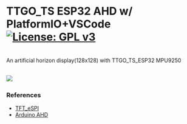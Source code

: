 # TTGO_TS ESP32 AHD w/ PlatformIO+VSCode[![License: GPL v3](https://img.shields.io/badge/License-GPLv3-blue.svg)](https://www.gnu.org/licenses/gpl-3.0)
<br>
An artificial horizon display(128x128) with TTGO_TS_ESP32 MPU9250  <br>
<br>

<img src="picture/TTGO_TS_AHD.gif"/> &nbsp;&nbsp;&nbsp;

### References
  - [TFT_eSPI](https://github.com/Bodmer/TFT_eSPI)<br>
  - [Arduino AHD](https://www.youtube.com/watch?v=uzmPFqYQigQ)


